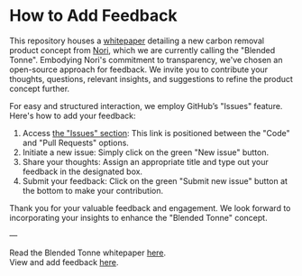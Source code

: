# How to Add Feedback

This repository houses a [whitepaper](<https://github.com/nori-dot-eco/carbon-removal-whitepapers/blob/main/cdr-blended-tonne.md>) detailing a new carbon removal product concept from [Nori](<http://www.nori.com>), which we are currently calling the "Blended Tonne". Embodying Nori's commitment to transparency, we've chosen an open-source approach for feedback. We invite you to contribute your thoughts, questions, relevant insights, and suggestions to refine the product concept further.

For easy and structured interaction, we employ GitHub’s "Issues" feature. Here's how to add your feedback:
1) Access [the "Issues" section](<https://github.com/nori-dot-eco/carbon-removal-whitepapers/issues>): This link is positioned between the "Code" and "Pull Requests" options.
2) Initiate a new issue: Simply click on the green "New issue" button.
3) Share your thoughts: Assign an appropriate title and type out your feedback in the designated box.
4) Submit your feedback: Click on the green "Submit new issue" button at the bottom to make your contribution.

Thank you for your valuable feedback and engagement. We look forward to incorporating your insights to enhance the "Blended Tonne" concept.

—

Read the Blended Tonne whitepaper [here](<https://github.com/nori-dot-eco/carbon-removal-whitepapers/blob/main/cdr-blended-tonne.md>).  
View and add feedback [here](<https://github.com/nori-dot-eco/carbon-removal-whitepapers/issues>).
